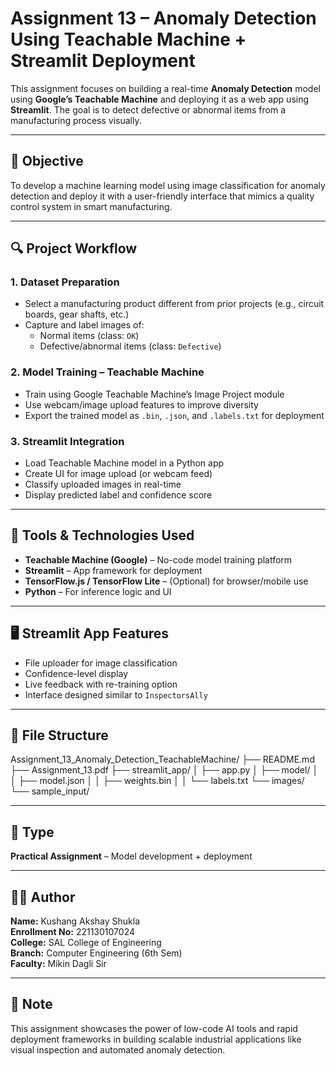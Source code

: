 # Assignment 13 – Anomaly Detection Using Teachable Machine + Streamlit Deployment

This assignment focuses on building a real-time **Anomaly Detection** model using **Google’s Teachable Machine** and deploying it as a web app using **Streamlit**. The goal is to detect defective or abnormal items from a manufacturing process visually.

---

## 🧠 Objective

To develop a machine learning model using image classification for anomaly detection and deploy it with a user-friendly interface that mimics a quality control system in smart manufacturing.

---

## 🔍 Project Workflow

### 1. **Dataset Preparation**
- Select a manufacturing product different from prior projects (e.g., circuit boards, gear shafts, etc.)
- Capture and label images of:
  - Normal items (class: `OK`)
  - Defective/abnormal items (class: `Defective`)

### 2. **Model Training – Teachable Machine**
- Train using Google Teachable Machine’s Image Project module
- Use webcam/image upload features to improve diversity
- Export the trained model as `.bin`, `.json`, and `.labels.txt` for deployment

### 3. **Streamlit Integration**
- Load Teachable Machine model in a Python app
- Create UI for image upload (or webcam feed)
- Classify uploaded images in real-time
- Display predicted label and confidence score

---

## 🧰 Tools & Technologies Used

- **Teachable Machine (Google)** – No-code model training platform
- **Streamlit** – App framework for deployment
- **TensorFlow.js / TensorFlow Lite** – (Optional) for browser/mobile use
- **Python** – For inference logic and UI

---

## 🖥️ Streamlit App Features

- File uploader for image classification
- Confidence-level display
- Live feedback with re-training option
- Interface designed similar to `InspectorsAlly`

---

## 📂 File Structure
Assignment_13_Anomaly_Detection_TeachableMachine/
├── README.md
├── Assignment_13.pdf
├── streamlit_app/
│ ├── app.py
│ ├── model/
│ │ ├── model.json
│ │ ├── weights.bin
│ │ └── labels.txt
└── images/
└── sample_input/

---

## 📄 Type

**Practical Assignment** – Model development + deployment

---

## 🧑‍💼 Author

**Name:** Kushang Akshay Shukla  
**Enrollment No:** 221130107024  
**College:** SAL College of Engineering  
**Branch:** Computer Engineering (6th Sem)  
**Faculty:** Mikin Dagli Sir

---

## 📌 Note

This assignment showcases the power of low-code AI tools and rapid deployment frameworks in building scalable industrial applications like visual inspection and automated anomaly detection.

